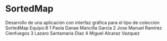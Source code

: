 # SortedMap
Desarrollo de una aplicación con interfaz gráfica para el tipo de colección SortedMap
 Equipo:8
 1 Paola Danae Mancilla Garcia
 2 Jose Manuel Ramírez Cienfuegos
 3 Lazaro Santamaria Diaz
 4 Miguel Alcaraz Vazquez
 